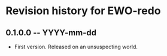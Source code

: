 # Revision history for EWO-redo

## 0.1.0.0 -- YYYY-mm-dd

* First version. Released on an unsuspecting world.
